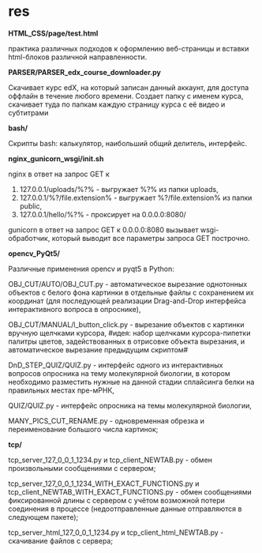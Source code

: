 # res

<b> HTML_CSS/page/test.html </b>

практика различных подходов к оформлению веб-страницы и вставки html-блоков различной направленности.


<b> PARSER/PARSER_edx_course_downloader.py </b>

Скачивает курс edX, на который записан данный аккаунт, для доступа оффлайн в течение любого времени. 
Создает папку с именем курса, скачивает туда по папкам каждую страницу курса с её видео и субтитрами


<b> bash/ </b>

Скрипты bash: калькулятор, наибольший общий делитель, интерфейс.


<b> nginx_gunicorn_wsgi/init.sh </b>

nginx в ответ на запрос GET к

1) 127.0.0.1/uploads/%?% - выгружает %?% из папки uploads, 
2) 127.0.0.1/%?/file.extension% - выгружает %?/file.extension% из папки public, 
3) 127.0.0.1/hello/%?% - проксирует на 0.0.0.0:8080/ 

gunicorn в ответ на запрос GET к 0.0.0.0:8080 вызывает wsgi-обработчик, который выводит все параметры запроса GET построчно.


<b> opencv_PyQt5/ </b>

Различные применения opencv и pyqt5 в Python:

‌OBJ_CUT/AUTO/OBJ_CUT.py - автоматическое вырезание однотонных объектов с белого фона картинки в отдельные файлы с сохранением их координат (для последующей реализации Drag-and-Drop интерфейса интерактивного вопроса в опроснике),

‌OBJ_CUT/MANUAL/l_button_click.py - вырезание объектов с картинки вручную щелчками курсора, #идея: набор щелчками курсора-пипетки палитры цветов, задействованных в отрисовке объекта вырезания, и автоматическое вырезание предыдущим скриптом#

‌DnD_STEP_QUIZ/QUIZ.py - интерфейс одного из интерактивных вопросов опросника на тему молекулярной биологии, в котором необходимо разместить нужные на данной стадии сплайсинга белки на правильных местах пре-мРНК,

‌QUIZ/QUIZ.py - интерфейс опросника на темы молекулярной биологии,

‌MANY_PICS_CUT_RENAME.py - одновременная обрезка и переименование большого числа картинок;


<b> tcp/ </b>

tcp_server_127_0_0_1_1234.py и tcp_client_NEWTAB.py - обмен произвольными сообщениями с сервером;

‌tcp_server_127_0_0_1_1234_WITH_EXACT_FUNCTIONS.py и tcp_client_NEWTAB_WITH_EXACT_FUNCTIONS.py - обмен сообщениями фиксированной длины с сервером с учётом возможной потери соединения в процессе (недоотправленные данные отправляются в следующем пакете);

‌tcp_server_html_127_0_0_1_1234.py и tcp_client_html_NEWTAB.py - скачивание файлов с сервера;

